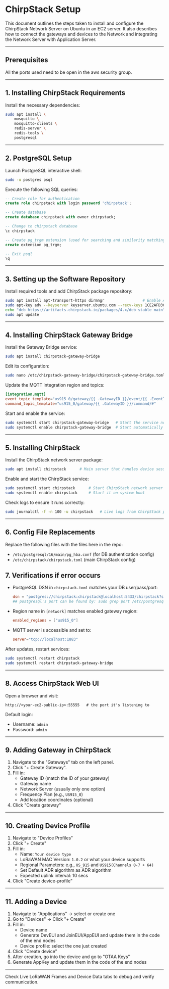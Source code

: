 # ChirpStack Setup

This document outlines the steps taken to install and configure the ChirpStack Network Server on Ubuntu in an EC2 server. It also describes how to connect the gateways and devices to the Network and integrating the Network Server with Application Server.

--- 

## Prerequisites
All the ports used need to be open in the aws security group.

--- 

## 1. Installing ChirpStack Requirements
Install the necessary dependencies:

```bash
sudo apt install \
    mosquitto \
    mosquitto-clients \
    redis-server \
    redis-tools \
    postgresql
```

---

## 2. PostgreSQL Setup
Launch PostgreSQL interactive shell:
```bash
sudo -u postgres psql
```

Execute the following SQL queries:
```sql
-- Create role for authentication
create role chirpstack with login password 'chirpstack';

-- Create database
create database chirpstack with owner chirpstack;

-- Change to chirpstack database
\c chirpstack

-- Create pg_trgm extension (used for searching and similarity matching)
create extension pg_trgm;

-- Exit psql
\q
```

---

## 3. Setting up the Software Repository
Install required tools and add ChirpStack package repository:

```bash
sudo apt install apt-transport-https dirmngr                 # Enable APT to fetch over HTTPS
sudo apt-key adv --keyserver keyserver.ubuntu.com --recv-keys 1CE2AFD36DBCCA00  
echo "deb https://artifacts.chirpstack.io/packages/4.x/deb stable main" | sudo tee /etc/apt/sources.list.d/chirpstack.list          # Add ChirpStack repo to APT sources
sudo apt update
```

---

## 4. Installing ChirpStack Gateway Bridge
Install the Gateway Bridge service:

```bash
sudo apt install chirpstack-gateway-bridge     
```

Edit its configuration:
```bash
sudo nano /etc/chirpstack-gateway-bridge/chirpstack-gateway-bridge.toml
```

Update the MQTT integration region and topics:
```toml
[integration.mqtt]
event_topic_template="us915_0/gateway/{{ .GatewayID }}/event/{{ .EventType }}"
command_topic_template="us915_0/gateway/{{ .GatewayID }}/command/#"
```

Start and enable the service:
```bash
sudo systemctl start chirpstack-gateway-bridge   # Start the service now
sudo systemctl enable chirpstack-gateway-bridge  # Start automatically on boot
```

---

## 5. Installing ChirpStack
Install the ChirpStack network server package:

```bash
sudo apt install chirpstack      # Main server that handles device sessions, LoRaWAN logic, etc.
```

Enable and start the ChirpStack service:
```bash
sudo systemctl start chirpstack      # Start ChirpStack network server
sudo systemctl enable chirpstack     # Start it on system boot
```

Check logs to ensure it runs correctly:
```bash
sudo journalctl -f -n 100 -u chirpstack   # Live logs from ChirpStack process
```

---

## 6. Config File Replacements
Replace the following files with the files here in the repo:

- `/etc/postgresql/16/main/pg_hba.conf` (for DB authentication config)
- `/etc/chirpstack/chirpstack.toml` (main ChirpStack config)

## 7. Verifications if error occurs

- PostgreSQL DSN in `chirpstack.toml` matches your DB user/pass/port:
  ```toml
  dsn = "postgres://chirpstack:chirpstack@localhost:5433/chirpstack?sslmode=disable" 
  ## postgresql's port can be found by: sudo grep port /etc/postgresql/*/main/postgresql.conf
    ```
- Region name in `[network]` matches enabled gateway region:
  ```toml
  enabled_regions = ["us915_0"]
  ```
- MQTT server is accessible and set to:
  ```toml
  server="tcp://localhost:1883"
  ```

After updates, restart services:
```bash
sudo systemctl restart chirpstack
sudo systemctl restart chirpstack-gateway-bridge
```

---

## 8. Access ChirpStack Web UI

Open a browser and visit:
```
http://<your-ec2-public-ip>:55555   # the port it's listening to
```

Default login:
- Username: `admin`
- Password: `admin`

---

## 9. Adding Gateway in ChirpStack

1. Navigate to the "Gateways" tab on the left panel.
2. Click "+ Create Gateway".
3. Fill in:
   - Gateway ID (match the ID of your gateway)
   - Gateway name
   - Network Server (usually only one option)
   - Frequency Plan (e.g., `US915_0`)
   - Add location coordinates (optional)
4. Click "Create gateway"

---

## 10. Creating Device Profile

1. Navigate to "Device Profiles"
2. Click "+ Create"
3. Fill in:
   - Name: `Your device type`
   - LoRaWAN MAC Version: `1.0.2` or what your device supports
   - Regional Parameters: e.g., `US_915` and `US915(Channels 0-7 + 64)`
   - Set Default ADR algorithm as ADR algorithm 
   - Expected uplink interval: 10 secs
4. Click "Create device-profile"

---

## 11. Adding a Device

1. Navigate to "Applications" → select or create one
2. Go to "Devices" → Click "+ Create"
3. Fill in:
   - Device name
   - Generate DevEUI and JoinEUI/AppEUI and update them in the code of the end nodes
   - Device profile: select the one just created
4. Click "Create device"
5. After creation, go into the device and go to "OTAA Keys"
6. Generate AppKey and update them in the code of the end nodes

---

Check Live LoRaWAN Frames and Device Data tabs to debug and verify communication.
